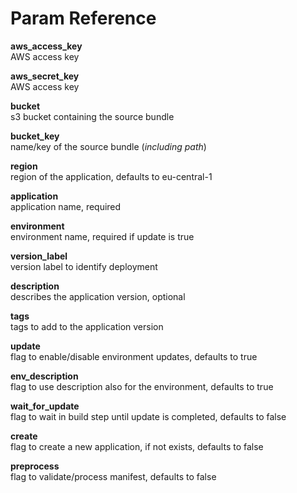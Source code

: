 # Param Reference

**aws_access_key**\
AWS access key

**aws_secret_key**\
AWS access key

**bucket**\
s3 bucket containing the source bundle

**bucket_key**\
name/key of the source bundle (*including path*)

**region**\
region of the application, defaults to eu-central-1

**application**\
application name, required

**environment**\
environment name, required if update is true

**version_label**\
version label to identify deployment

**description**\
describes the application version, optional

**tags**\
tags to add to the application version

**update**\
flag to enable/disable environment updates, defaults to true

**env_description**\
flag to use description also for the environment, defaults to true

**wait_for_update**\
flag to wait in build step until update is completed, defaults to false

**create**\
flag to create a new application, if not exists, defaults to false

**preprocess**\
flag to validate/process manifest, defaults to false 
